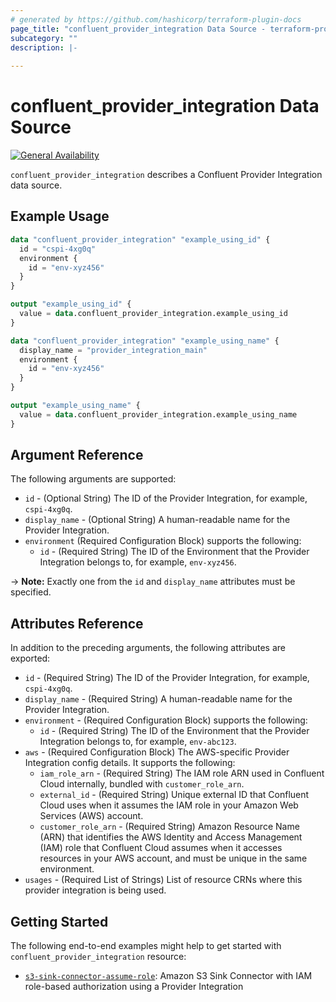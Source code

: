 ```yaml
---
# generated by https://github.com/hashicorp/terraform-plugin-docs
page_title: "confluent_provider_integration Data Source - terraform-provider-confluent"
subcategory: ""
description: |-
  
---
```


# confluent_provider_integration Data Source

[![General Availability](https://img.shields.io/badge/Lifecycle%20Stage-General%20Availability-%2345c6e8)](https://docs.confluent.io/cloud/current/api.html#section/Versioning/API-Lifecycle-Policy)

`confluent_provider_integration` describes a Confluent Provider Integration data source.

## Example Usage

```terraform
data "confluent_provider_integration" "example_using_id" {
  id = "cspi-4xg0q"
  environment {
    id = "env-xyz456"
  }
}

output "example_using_id" {
  value = data.confluent_provider_integration.example_using_id
}

data "confluent_provider_integration" "example_using_name" {
  display_name = "provider_integration_main"
  environment {
    id = "env-xyz456"
  }
}

output "example_using_name" {
  value = data.confluent_provider_integration.example_using_name
}
```

<!-- schema generated by tfplugindocs -->
## Argument Reference

The following arguments are supported:

- `id` - (Optional String) The ID of the Provider Integration, for example, `cspi-4xg0q`.
- `display_name` - (Optional String) A human-readable name for the Provider Integration.
- `environment` (Required Configuration Block) supports the following:
    - `id` - (Required String) The ID of the Environment that the Provider Integration belongs to, for example, `env-xyz456`.

-> **Note:** Exactly one from the `id` and `display_name` attributes must be specified.

## Attributes Reference

In addition to the preceding arguments, the following attributes are exported:

- `id` - (Required String) The ID of the Provider Integration, for example, `cspi-4xg0q`.
- `display_name` - (Required String) A human-readable name for the Provider Integration.
- `environment` - (Required Configuration Block) supports the following:
    - `id` - (Required String) The ID of the Environment that the Provider Integration belongs to, for example, `env-abc123`.
- `aws` - (Required Configuration Block) The AWS-specific Provider Integration config details. It supports the following:
    - `iam_role_arn` - (Required String) The IAM role ARN used in Confluent Cloud internally, bundled with `customer_role_arn`.
    - `external_id` - (Required String) Unique external ID that Confluent Cloud uses when it assumes the IAM role in your Amazon Web Services (AWS) account.
    - `customer_role_arn` - (Required String) Amazon Resource Name (ARN) that identifies the AWS Identity and Access Management (IAM) role that Confluent Cloud assumes when it accesses resources in your AWS account, and must be unique in the same environment.
- `usages` - (Required List of Strings) List of resource CRNs where this provider integration is being used.

## Getting Started
The following end-to-end examples might help to get started with `confluent_provider_integration` resource:
* [`s3-sink-connector-assume-role`](https://github.com/confluentinc/terraform-provider-confluent/tree/master/examples/configurations/connectors/s3-sink-connector-assume-role): Amazon S3 Sink Connector with IAM role-based authorization using a Provider Integration
